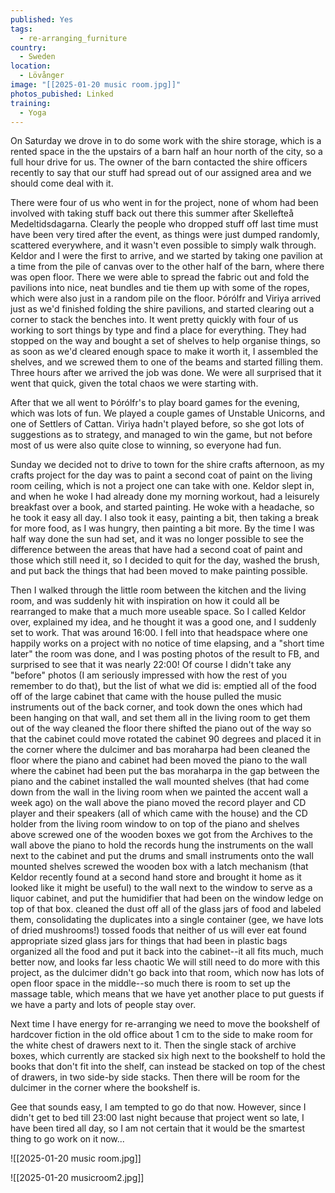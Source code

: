 ```yaml
---
published: Yes
tags:
  - re-arranging_furniture
country:
  - Sweden
location:
  - Lövånger
image: "[[2025-01-20 music room.jpg]]"
photos_pubished: Linked
training:
  - Yoga
---
```

On Saturday we drove in to do some work with the shire storage, which is a rented space in the the upstairs of a barn half an hour north of the city, so a full hour drive for us. The owner of the barn contacted the shire officers recently to say that our stuff had spread out of our assigned area and we should come deal with it.

There were four of us who went in for the project, none of whom had been involved with taking stuff back out there this summer after Skellefteå Medeltidsdagarna. Clearly the people who dropped stuff off last time must have been very tired after the event, as things were just dumped randomly, scattered everywhere, and it wasn't even possible to simply walk through. Keldor and I were the first to arrive, and we started by taking one pavilion at a time from the pile of canvas over to the other half of the barn, where there was open floor. There we were able to spread the fabric out and fold the pavilions into nice, neat bundles and tie them up with some of the ropes, which were also just in a random pile on the floor. Þórólfr and Viriya arrived just as we'd finished folding the shire pavilions, and started clearing out a corner to stack the benches into. It went pretty quickly with four of us working to sort things by type and find a place for everything. They had stopped on the way and bought a set of shelves to help organise things, so as soon as we'd cleared enough space to make it worth it, I assembled the shelves, and we screwed them to one of the beams and started filling them. Three hours after we arrived the job was done. We were all surprised that it went that quick, given the total chaos we were starting with.

After that we all went to Þórólfr's to play board games for the evening, which was lots of fun. We played a couple games of Unstable Unicorns, and one of Settlers of Cattan. Viriya hadn't played before, so she got lots of suggestions as to strategy, and managed to win the game, but not before most of us were also quite close to winning, so everyone had fun.

Sunday we decided not to drive to town for the shire crafts afternoon, as my crafts project for the day was to paint a second coat of paint on the living room ceiling, which is not a project one can take with one. Keldor slept in, and when he woke I had already done my morning workout, had a leisurely breakfast over a book, and started painting. He woke with a headache, so he took it easy all day. I also took it easy, painting a bit, then taking a break for more food, as I was hungry, then painting a bit more. By the time I was half way done the sun had set, and it was no longer possible to see the difference between the areas that have had a second coat of paint and those which still need it, so I decided to quit for the day, washed the brush, and put back the things that had been moved to make painting possible.

Then I walked through the little room between the kitchen and the living room, and was suddenly hit with inspiration on how it could all be rearranged to make that a much more useable space. So I called Keldor over, explained my idea, and he thought it was a good one, and I suddenly set to work. That was around 16:00. I fell into that headspace where one happily works on a project with no notice of time elapsing, and a "short time later" the room was done, and I was posting photos of the result to FB, and surprised to see that it was nearly 22:00!  Of course I didn't take any "before" photos (I am seriously impressed with how the rest of you remember to do that), 
but the list of what we did is:
emptied all of the food off of the large cabinet that came with the house
pulled the music instruments out of the back corner, and took down the ones which had been hanging on that wall, and set them all in the living room to get them out of the way
cleaned the floor there
shifted the piano out of the way so that the cabinet could move
rotated the cabinet 90 degrees and placed it in the corner where the dulcimer and bas moraharpa had been
cleaned the floor where the piano and cabinet had been
moved the piano to the wall where the cabinet had been
put the bas moraharpa in the gap between the piano and the cabinet
installed the wall mounted shelves (that had come down from the wall in the living room when we painted the accent wall a week ago) on the wall above the piano
moved the record player and CD player and their speakers (all of which came with the house) and the CD holder from the living room window to on top of the piano and shelves above
screwed one of the wooden boxes we got from the Archives to the wall above the piano to hold the records 
hung the instruments on the wall next to the cabinet and put the drums and small instruments onto the wall mounted shelves
screwed the wooden box with a latch mechanism (that Keldor recently found at a second hand store and brought it home as it looked like it might be useful) to the wall next to the window to serve as a liquor cabinet, and put the humidifier that had been on the window ledge on top of that box.
cleaned the dust off all of the glass jars of food and labeled them, consolidating the duplicates into a single container (gee, we have lots of dried mushrooms!)
tossed foods that neither of us will ever eat
found appropriate sized glass jars for things that had been in plastic bags
organized all the food and put it back into the cabinet--it all fits much, much better now, and looks far less chaotic
We will still need to do more with this project, as the dulcimer didn't go back into that room, which now has lots of open floor space in the middle--so much there is room to set up the massage table, which means that we have yet another place to put guests if we have a party and lots of people stay over.

Next time I have energy for re-arranging we need to move the bookshelf of hardcover fiction in the old office about 1 cm to the side to make room for the white chest of drawers next to it. Then the single stack of archive boxes, which currently are stacked six high next to the bookshelf to hold the books that don't fit into the shelf, can instead be stacked on top of the chest of drawers, in two side-by side stacks. Then there will be room for the dulcimer in the corner where the bookshelf is. 

Gee that sounds easy, I am tempted to go do that now. However, since I didn't get to bed till 23:00 last night because that project went so late, I have been tired all day, so I am not certain that it would be the smartest thing to go work on it now...


![[2025-01-20 music room.jpg]]

![[2025-01-20 musicroom2.jpg]]
